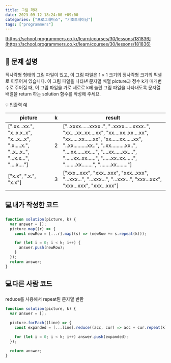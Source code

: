 ```yaml
---
title: 그림 확대
date: 2023-09-12 18:24:00 +09:00
categories: ["프로그래머스", "기초트레이닝"]
tags: ["programmers"]
---
```


[https://school.programmers.co.kr/learn/courses/30/lessons/181836](https://school.programmers.co.kr/learn/courses/30/lessons/181836)

## 📔 문제 설명

직사각형 형태의 그림 파일이 있고, 이 그림 파일은 1 × 1 크기의 정사각형 크기의 픽셀로 이루어져 있습니다. 이 그림 파일을 나타낸 문자열 배열 picture과 정수 k가 매개변수로 주어질 때, 이 그림 파일을 가로 세로로 k배 늘린 그림 파일을 나타내도록 문자열 배열을 return 하는 solution 함수를 작성해 주세요.

💡 입출력 예

| picture                                                                                     | k   | result                                                                                                                                                                                                                                                                                                               |
| ------------------------------------------------------------------------------------------- | --- | -------------------------------------------------------------------------------------------------------------------------------------------------------------------------------------------------------------------------------------------------------------------------------------------------------------------- |
| [".xx...xx.", "x..x.x..x", "x...x...x", ".x.....x.", "..x...x..", "...x.x...", "....x...."] | 2   | ["..xxxx......xxxx..", "..xxxx......xxxx..", "xx....xx..xx....xx", "xx....xx..xx....xx", "xx......xx......xx", "xx......xx......xx", "..xx..........xx..", "..xx..........xx..", "....xx......xx....", "....xx......xx....", "......xx..xx......", "......xx..xx......", "........xx........", "........xx........"] |
| ["x.x", ".x.", "x.x"]                                                                       | 3   | ["xxx...xxx", "xxx...xxx", "xxx...xxx", "...xxx...", "...xxx...", "...xxx...", "xxx...xxx", "xxx...xxx", "xxx...xxx"]                                                                                                                                                                                                |

## 💻내가 작성한 코드

```js
function solution(picture, k) {
  var answer = [];
  picture.map((r) => {
    const newRow = [...r].map((s) => (newRow += s.repeat(k)));

    for (let i = 0; i < k; i++) {
      answer.push(newRow);
    }
  });
  return answer;
}
```

## 💻다른 사람 코드

reduce를 사용해서 repeat된 문자열 반환

```js
function solution(picture, k) {
  var answer = [];

  picture.forEach((line) => {
    const expanded = [...line].reduce((acc, cur) => acc + cur.repeat(k), "");

    for (let i = 0; i < k; i++) answer.push(expanded);
  });

  return answer;
}
```
